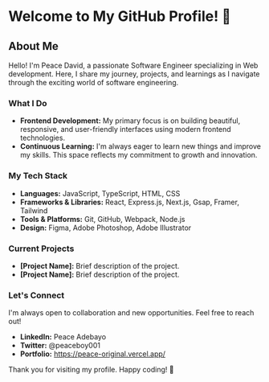 # Welcome to My GitHub Profile! 👋

## About Me

Hello! I'm Peace David, a passionate Software Engineer specializing in Web development. Here, I share my journey, projects, and learnings as I navigate through the exciting world of software engineering.

### What I Do

- **Frontend Development:** My primary focus is on building beautiful, responsive, and user-friendly interfaces using modern frontend technologies.
- **Continuous Learning:** I'm always eager to learn new things and improve my skills. This space reflects my commitment to growth and innovation.

### My Tech Stack

- **Languages:** JavaScript, TypeScript, HTML, CSS
- **Frameworks & Libraries:** React, Express.js, Next.js, Gsap, Framer, Tailwind
- **Tools & Platforms:** Git, GitHub, Webpack, Node.js
- **Design:** Figma, Adobe Photoshop, Adobe Illustrator

### Current Projects

- **[Project Name]:** Brief description of the project.
- **[Project Name]:** Brief description of the project.

### Let's Connect

I'm always open to collaboration and new opportunities. Feel free to reach out!

- **LinkedIn:** Peace Adebayo
- **Twitter:** @peaceboy001
- **Portfolio:** https://peace-original.vercel.app/

Thank you for visiting my profile. Happy coding! 🚀

<!--
**Davepea/Davepea** is a ✨ _special_ ✨ repository because its `README.md` (this file) appears on your GitHub profile.
Certainly! Here's a professional README for your GitHub profile:





